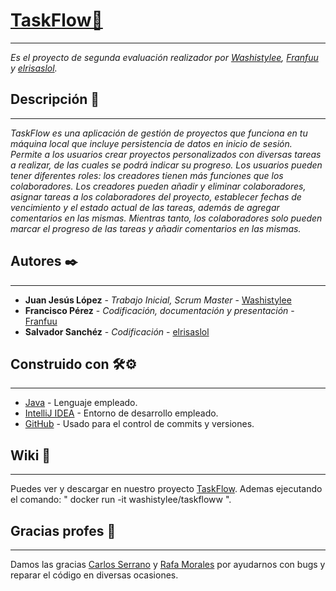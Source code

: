 # [TaskFlow🚀](https://github.com/WaShIsTyLee/TaskFlow)

___

_Es el proyecto de segunda evaluación realizador por [Washistylee](https://github.com/WaShIsTyLee), [Franfuu](https://github.com/Franfuu) y [elrisaslol](https://github.com/elrisaslol)._
## Descripción 📄

___

_TaskFlow es una aplicación de gestión de proyectos que funciona en tu máquina local que incluye persistencia de datos en inicio de sesión. Permite a los usuarios crear proyectos personalizados con diversas tareas a realizar, de las cuales se podrá indicar su progreso. Los usuarios pueden tener diferentes roles: los creadores tienen más funciones que los colaboradores. Los creadores pueden añadir y eliminar colaboradores, asignar tareas a los colaboradores del proyecto, establecer fechas de vencimiento y el estado actual de las tareas, además de agregar comentarios en las mismas. Mientras tanto, los colaboradores solo pueden marcar el progreso de las tareas y añadir comentarios en las mismas._

## Autores ✒️

___

* **Juan Jesús López** - *Trabajo Inicial, Scrum Master* - [Washistylee](https://github.com/WaShIsTyLee)
* **Francisco Pérez** - *Codificación, documentación y presentación* - [Franfuu](https://github.com/Franfuu)
* **Salvador Sanchéz** - *Codificación* - [elrisaslol](https://github.com/elrisaslol)

## Construido con 🛠️⚙️
___

* [Java](https://www.java.com/es/) - Lenguaje empleado.
* [IntelliJ IDEA](https://www.jetbrains.com/es-es/idea/) - Entorno de desarrollo empleado.
* [GitHub](https://github.com/) - Usado para el control de commits y versiones.

## Wiki 📖
___
Puedes ver y descargar en nuestro proyecto [TaskFlow](https://github.com/WaShIsTyLee/TaskFlow). Ademas ejecutando el comando: " docker run -it washistylee/taskfloww ".


## Gracias profes 🎁
___
Damos las gracias [Carlos Serrano](https://github.com/Developodo) y [Rafa Morales](https://github.com/RafaTicArte) por ayudarnos con bugs y reparar el código en diversas ocasiones.


